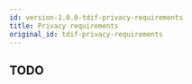 ```yaml
---
id: version-1.0.0-tdif-privacy-requirements
title: Privacy requirements
original_id: tdif-privacy-requirements
---
```


## TODO
